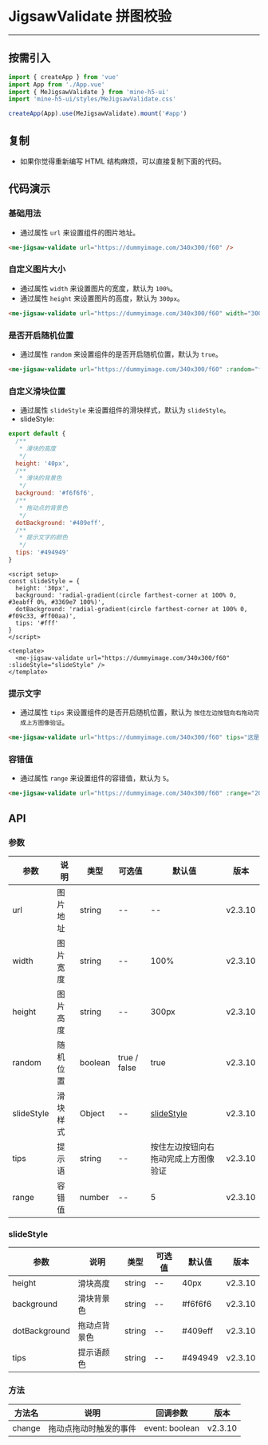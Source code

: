 # JigsawValidate 拼图校验

---

## 按需引入

```ts
import { createApp } from 'vue'
import App from './App.vue'
import { MeJigsawValidate } from 'mine-h5-ui'
import 'mine-h5-ui/styles/MeJigsawValidate.css'

createApp(App).use(MeJigsawValidate).mount('#app')
```

## 复制

- 如果你觉得重新编写 HTML 结构麻烦，可以直接复制下面的代码。

## 代码演示

### 基础用法

- 通过属性 `url` 来设置组件的图片地址。

```html
<me-jigsaw-validate url="https://dummyimage.com/340x300/f60" />
```

### 自定义图片大小

- 通过属性 `width` 来设置图片的宽度，默认为 `100%`。
- 通过属性 `height` 来设置图片的高度，默认为 `300px`。

```html
<me-jigsaw-validate url="https://dummyimage.com/340x300/f60" width="300px" height="260px" />
```

### 是否开启随机位置

- 通过属性 `random` 来设置组件的是否开启随机位置，默认为 `true`。

```html
<me-jigsaw-validate url="https://dummyimage.com/340x300/f60" :random="false" />
```

### 自定义滑块位置

- 通过属性 `slideStyle` 来设置组件的滑块样式，默认为 `slideStyle`。
- slideStyle:

```js
export default {
  /**
   * 滑块的高度
   */
  height: '40px',
  /**
   * 滑块的背景色
   */
  background: '#f6f6f6',
  /**
   * 拖动点的背景色
   */
  dotBackground: '#409eff',
  /**
   * 提示文字的颜色
   */
  tips: '#494949'
}
```

```vue
<script setup>
const slideStyle = {
  height: '30px',
  background: 'radial-gradient(circle farthest-corner at 100% 0, #3eabff 0%, #3369e7 100%)',
  dotBackground: 'radial-gradient(circle farthest-corner at 100% 0, #f09c33, #ff00aa)',
  tips: '#fff'
}
</script>

<template>
  <me-jigsaw-validate url="https://dummyimage.com/340x300/f60" :slideStyle="slideStyle" />
</template>
```

### 提示文字

- 通过属性 `tips` 来设置组件的是否开启随机位置，默认为 `按住左边按钮向右拖动完成上方图像验证`。

```html
<me-jigsaw-validate url="https://dummyimage.com/340x300/f60" tips="这是一段提示文字" />
```

### 容错值

- 通过属性 `range` 来设置组件的容错值，默认为 `5`。

```html
<me-jigsaw-validate url="https://dummyimage.com/340x300/f60" :range="20" />
```

## API

### 参数

| 参数       | 说明     | 类型    | 可选值       | 默认值                               | 版本    |
| ---------- | -------- | ------- | ------------ | ------------------------------------ | ------- |
| url        | 图片地址 | string  | --           | --                                   | v2.3.10 |
| width      | 图片宽度 | string  | --           | 100%                                 | v2.3.10 |
| height     | 图片高度 | string  | --           | 300px                                | v2.3.10 |
| random     | 随机位置 | boolean | true / false | true                                 | v2.3.10 |
| slideStyle | 滑块样式 | Object  | --           | [slideStyle](#slidestyle)            | v2.3.10 |
| tips       | 提示语   | string  | --           | 按住左边按钮向右拖动完成上方图像验证 | v2.3.10 |
| range      | 容错值   | number  | --           | 5                                    | v2.3.10 |

### slideStyle

| 参数          | 说明         | 类型   | 可选值 | 默认值  | 版本    |
| ------------- | ------------ | ------ | ------ | ------- | ------- |
| height        | 滑块高度     | string | --     | 40px    | v2.3.10 |
| background    | 滑块背景色   | string | --     | #f6f6f6 | v2.3.10 |
| dotBackground | 拖动点背景色 | string | --     | #409eff | v2.3.10 |
| tips          | 提示语颜色   | string | --     | #494949 | v2.3.10 |

### 方法

| 方法名 | 说明                   | 回调参数       | 版本    |
| ------ | ---------------------- | -------------- | ------- |
| change | 拖动点拖动时触发的事件 | event: boolean | v2.3.10 |
